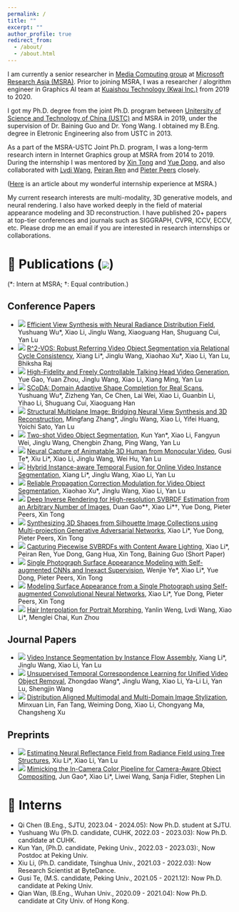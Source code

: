 ```yaml
---
permalink: /
title: ""
excerpt: ""
author_profile: true
redirect_from: 
  - /about/
  - /about.html
---
```


<!-- {% if site.google_scholar_stats_use_cdn %}
{% assign gsDataBaseUrl = "https://cdn.jsdelivr.net/gh/" | append: site.repository | append: "@" %}
{% else %}
{% assign gsDataBaseUrl = "https://raw.githubusercontent.com/" | append: site.repository | append: "/" %}
{% endif %}
{% assign url = gsDataBaseUrl | append: "google-scholar-stats/gs_data_shieldsio.json" %} -->

<span class='anchor' id='about-me'></span>

I am currently a senior researcher in [Media Computing group](https://www.microsoft.com/en-us/research/group/media-computing-group/) at [Microsoft Research Asia (MSRA)](https://www.msra.cn/). 
Prior to joining MSRA, I was a researcher / alogrithm engineer in Graphics AI team at [Kuaishou Technology (Kwai Inc.)](https://www.kuaishou.com/) from 2019 to 2020.

I got my Ph.D. degree from the joint Ph.D. program between [Unitersity of Science and Technology of China (USTC)](https://www.ustc.edu.cn/) and MSRA in 2019, under the supervision of Dr. Baining Guo and Dr. Yong Wang. I obtained my B.Eng. degree in Eletronic Engineering also from USTC in 2013. 

As a part of the MSRA-USTC Joint Ph.D. program, I was a long-term research intern in Internet Graphics group at MSRA from 2014 to 2019.
During the internship I was mentored by [Xin Tong](https://www.microsoft.com/en-us/research/people/xtong/) and [Yue Dong](https://yuedong.shading.me/), and also collaborated with [Lvdi Wang](https://scholar.google.com/citations?user=5h6bOIAAAAAJ), [Peiran Ren](https://scholar.google.com/citations?user=x5dEuxsAAAAJ&hl=en) and [Pieter Peers](https://www.cs.wm.edu/~ppeers/) closely.

([Here](https://mp.weixin.qq.com/s?__biz=MzA4NzIyMDY0OA==&mid=2655393474&idx=1&sn=7268b5e38dddbb216f6354de3a9cf1e4&scene=19#wechat_redirect) is an article about my wonderful internship experience at MSRA.)

My current research interests are multi-modality, 3D generative models, and neural rendering. I also have worked deeply in the field of material appearance modeling and 3D reconstruction. I have published 20+ papers at top-tier conferences and journals such as SIGGRAPH, CVPR, ICCV, ECCV, etc. Please drop me an email if you are interested in research internships or collaborations.

<!-- # 🔥 News
- *2022.02*: &nbsp;🎉🎉 Lorem ipsum dolor sit amet, consectetur adipiscing elit. Vivamus ornare aliquet ipsum, ac tempus justo dapibus sit amet. 
- *2022.02*: &nbsp;🎉🎉 Lorem ipsum dolor sit amet, consectetur adipiscing elit. Vivamus ornare aliquet ipsum, ac tempus justo dapibus sit amet.  -->

<span class='anchor' id='publications'></span>

# 📝 Publications (<a href='https://scholar.google.com/citations?user=hEPx3rwAAAAJ'><img src="https://img.shields.io/endpoint?url={{ url | url_encode }}&logo=Google%20Scholar&labelColor=f6f6f6&color=9cf&style=flat&label=citations"></a>)
(*: Intern at MSRA; †: Equal contribution.)

## <i class="fa fa-paper-plane"></i> Conference Papers
- <img src="https://img.shields.io/badge/ICCV-2023-blue"> [Efficient View Synthesis with Neural Radiance Distribution Field](https://arxiv.org/pdf/2308.11130.pdf), Yushuang Wu*, Xiao Li, Jinglu Wang, Xiaoguang Han, Shuguang Cui, Yan Lu
- <img src="https://img.shields.io/badge/ICCV-2023-blue"> [R^2-VOS: Robust Referring Video Object Segmentation via Relational Cycle Consistency](https://arxiv.org/pdf/2207.01203.pdf), Xiang Li*, Jinglu Wang, Xiaohao Xu\*, Xiao Li, Yan Lu, Bhiksha Raj
- <img src="https://img.shields.io/badge/CVPR-2023-blue"> [High-Fidelity and Freely Controllable Talking Head Video Generation](https://arxiv.org/pdf/2304.10168), Yue Gao, Yuan Zhou, Jinglu Wang, Xiao Li, Xiang Ming, Yan Lu
- <img src="https://img.shields.io/badge/CVPR-2023-blue"> [SCoDA: Domain Adaptive Shape Completion for Real Scans](https://arxiv.org/abs/2304.10179.pdf), Yushuang Wu*, Zizheng Yan, Ce Chen, Lai Wei, Xiao Li, Guanbin Li, Yihao Li, Shuguang Cui, Xiaoguang Han
- <img src="https://img.shields.io/badge/CVPR-2023-blue"> [Structural Multiplane Image: Bridging Neural View Synthesis and 3D Reconstruction](https://arxiv.org/pdf/2303.05937), Mingfang Zhang*, Jinglu Wang, Xiao Li, Yifei Huang, Yoichi Sato, Yan Lu
- <img src="https://img.shields.io/badge/CVPR-2023-blue"> [Two-shot Video Object Segmentation](https://arxiv.org/pdf/2303.12078), Kun Yan*, Xiao Li, Fangyun Wei, Jinglu Wang, Chengbin Zhang, Ping Wang, Yan Lu
- <img src="https://img.shields.io/badge/ECCV-2022-blue"> [Neural Capture of Animatable 3D Human from Monocular Video](https://arxiv.org/pdf/2208.08728), Gusi Te*, Xiu Li\*, Xiao Li, Jinglu Wang, Wei Hu, Yan Lu
- <img src="https://img.shields.io/badge/AAAI-2022-blue"> [Hybrid Instance-aware Temporal Fusion for Online Video Instance Segmentation](https://arxiv.org/pdf/2112.01695), Xiang Li*, Jinglu Wang, Xiao Li, Yan Lu
- <img src="https://img.shields.io/badge/AAAI-2022-blue"> [Reliable Propagation Correction Modulation for Video Object Segmentation](https://arxiv.org/pdf/2112.02853), Xiaohao Xu*, Jinglu Wang, Xiao Li, Yan Lu
- <img src="https://img.shields.io/badge/SIGGRAPH-2019-blue"> [Deep Inverse Rendering for High-resolution SVBRDF Estimation from an Arbitrary Number of Images](https://gao-duan.github.io/publications/mvsvbrdf/mvsvbrdf_low_resolution.pdf), Duan Gao\*†, Xiao Li\*†, Yue Dong, Pieter Peers, Xin Tong
- <img src="https://img.shields.io/badge/CVPR-2019-blue"> [Synthesizing 3D Shapes from Silhouette Image Collections using Multi-projection Generative Adversarial Networks](https://arxiv.org/pdf/1906.03841), Xiao Li*, Yue Dong, Pieter Peers, Xin Tong
- <img src="https://img.shields.io/badge/CGI-2019-blue"> [Capturing Piecewise SVBRDFs with Content Aware Lighting](https://link.springer.com/chapter/10.1007/978-3-030-22514-8_33), Xiao Li*, Peiran Ren, Yue Dong, Gang Hua, Xin Tong, Baining Guo (Short Paper)
- <img src="https://img.shields.io/badge/PG-2018-blue"> [Single Photograph Surface Appearance Modeling with Self-augmented CNNs and Inexact Supervision](http://www.cs.wm.edu/~ppeers/publications/Ye2018SPS/Ye_CGF2018.pdf), Wenjie Ye*, Xiao Li\*, Yue Dong, Pieter Peers, Xin Tong
- <img src="https://img.shields.io/badge/SIGGRAPH-2017-blue"> [Modeling Surface Appearance from a Single Photograph using Self-augmented Convolutional Neural Networks](https://arxiv.org/pdf/1809.00886), Xiao Li*, Yue Dong, Pieter Peers, Xin Tong
- <img src="https://img.shields.io/badge/PG-2013-blue"> [Hair Interpolation for Portrait Morphing](https://lvdiwang.com/publications/hairmorph/2013_hairmorph.pdf), Yanlin Weng, Lvdi Wang, Xiao Li*, Menglei Chai, Kun Zhou

## <i class="fa fa-paper-plane"></i> Journal Papers
- <img src="https://img.shields.io/badge/IEEE_TMM-blue"> [Video Instance Segmentation by Instance Flow Assembly](https://arxiv.org/pdf/2110.10599), Xiang Li*, Jinglu Wang, Xiao Li, Yan Lu
- <img src="https://img.shields.io/badge/IEEE_TIP-blue"> [Unsupervised Temporal Correspondence Learning for Unified Video Object Removal](https://ieeexplore.ieee.org/document/10359477), Zhongdao Wang*, Jinglu Wang, Xiao Li, Ya-Li Li, Yan Lu, Shengjin Wang
- <img src="https://img.shields.io/badge/ACM_TOMM-blue"> [Distribution Aligned Multimodal and Multi-Domain Image Stylization](https://arxiv.org/pdf/2006.01431), Minxuan Lin, Fan Tang, Weiming Dong, Xiao Li, Chongyang Ma, Changsheng Xu

## <i class="fa fa-paper-plane"></i> Preprints
- <img src="https://img.shields.io/badge/arXiv-blue"> [Estimating Neural Reflectance Field from Radiance Field using Tree Structures](https://arxiv.org/pdf/2210.04217), Xiu Li*, Xiao Li, Yan Lu
- <img src="https://img.shields.io/badge/arXiv-blue"> [Mimicking the In-Camera Color Pipeline for Camera-Aware Object Compositing](https://arxiv.org/pdf/1903.11248), Jun Gao*, Xiao Li\*, Liwei Wang, Sanja Fidler, Stephen Lin



<!-- <div class='paper-box'><div class='paper-box-image'><div><div class="badge">CVPR 2016</div><img src='images/500x300.png' alt="sym" width="100%"></div></div>
<div class='paper-box-text' markdown="1">

[Deep Residual Learning for Image Recognition](https://openaccess.thecvf.com/content_cvpr_2016/papers/He_Deep_Residual_Learning_CVPR_2016_paper.pdf)

**Kaiming He**, Xiangyu Zhang, Shaoqing Ren, Jian Sun

[**Project**](https://scholar.google.com/citations?view_op=view_citation&hl=zh-CN&user=DhtAFkwAAAAJ&citation_for_view=DhtAFkwAAAAJ:ALROH1vI_8AC) <strong><span class='show_paper_citations' data='DhtAFkwAAAAJ:ALROH1vI_8AC'></span></strong>
- Lorem ipsum dolor sit amet, consectetur adipiscing elit. Vivamus ornare aliquet ipsum, ac tempus justo dapibus sit amet. 
</div>
</div> -->
<!-- 
- [Lorem ipsum dolor sit amet, consectetur adipiscing elit. Vivamus ornare aliquet ipsum, ac tempus justo dapibus sit amet](https://github.com), A, B, C, **CVPR 2020** -->

<!-- # 🎖 Honors and Awards
- *2021.10* Lorem ipsum dolor sit amet, consectetur adipiscing elit. Vivamus ornare aliquet ipsum, ac tempus justo dapibus sit amet. 
- *2021.09* Lorem ipsum dolor sit amet, consectetur adipiscing elit. Vivamus ornare aliquet ipsum, ac tempus justo dapibus sit amet.  -->

# 📖 Interns
- Qi Chen (B.Eng., SJTU, 2023.04 - 2024.05): Now Ph.D. student at SJTU.
- Yushuang Wu (Ph.D. candidate, CUHK, 2022.03 - 2023.03): Now Ph.D. candidate at CUHK.
- Kun Yan, (Ph.D. candidate, Peking Univ., 2022.03 - 2023.03):, Now Postdoc at Peking Univ.
- Xiu Li, (Ph.D. candidate, Tsinghua Univ., 2021.03 - 2022.03): Now Research Scientist at ByteDance.
- Gusi Te, (M.S. candidate, Peking Univ., 2021.05 - 2021.12): Now Ph.D. candidate at Peking Univ.
- Qian Wan, (B.Eng., Wuhan Univ., 2020.09 - 2021.04): Now Ph.D. candidate at City Univ. of Hong Kong.

<!-- # 💬 Invited Talks
- *2021.06*, Lorem ipsum dolor sit amet, consectetur adipiscing elit. Vivamus ornare aliquet ipsum, ac tempus justo dapibus sit amet. 
- *2021.03*, Lorem ipsum dolor sit amet, consectetur adipiscing elit. Vivamus ornare aliquet ipsum, ac tempus justo dapibus sit amet.  \| [\[video\]](https://github.com/) -->

<!-- # 💻 Experiences
- *2019.08 - 2020.05*, [Y-Tech Lab, Kuaishou Technology](https://www.kuaishou.com/), Beijing, China.
- *2020.05 - Now*,&nbsp;&nbsp;&nbsp;&nbsp;&nbsp;[Media Computing Group, Microsoft Research Asia](https://www.microsoft.com/en-us/research/group/media-computing-group/), Beijing, China. -->
